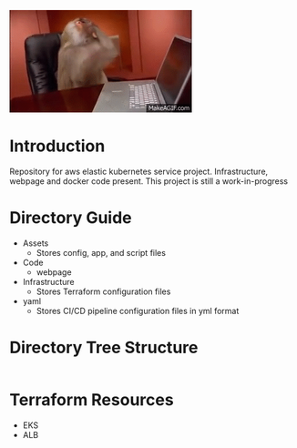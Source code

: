 <!-- Logos -->
<!-- ![Tomcat image](/.attachments/tomcat-logo.png =250x200) -->
![Monkey Typing](/.attachments/monkey.gif)

<!-- Intro -->
# Introduction
Repository for aws elastic kubernetes service project. Infrastructure, webpage and docker code present. This project is still a work-in-progress

<!-- Dir Summary -->
# Directory Guide
* Assets
    * Stores config, app, and script files
* Code
    * webpage
* Infrastructure
    * Stores Terraform configuration files
* yaml
    * Stores CI/CD pipeline configuration files in yml format

<!-- Dir Tree Structure -->
# Directory Tree Structure

```

```

# Terraform Resources
* EKS
* ALB